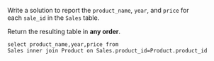 Write a solution to report the `product_name`, `year`, and `price` for each `sale_id` in the `Sales` table.

Return the resulting table in **any order**.

```MySQL
select product_name,year,price from 
Sales inner join Product on Sales.product_id=Product.product_id
```